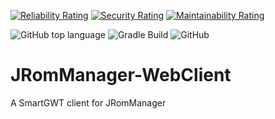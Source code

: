 [![Reliability Rating](https://sonarcloud.io/api/project_badges/measure?project=optyfr_JRomManager-WebClient&metric=reliability_rating)](https://sonarcloud.io/dashboard?id=optyfr_JRomManager-WebClient)
[![Security Rating](https://sonarcloud.io/api/project_badges/measure?project=optyfr_JRomManager-WebClient&metric=security_rating)](https://sonarcloud.io/dashboard?id=optyfr_JRomManager-WebClient)
[![Maintainability Rating](https://sonarcloud.io/api/project_badges/measure?project=optyfr_JRomManager-WebClient&metric=sqale_rating)](https://sonarcloud.io/dashboard?id=optyfr_JRomManager-WebClient)

![GitHub top language](https://img.shields.io/github/languages/top/optyfr/JRomManager-WebClient)
![Gradle Build](https://github.com/optyfr/JRomManager-WebClient/actions/workflows/gradle.yml/badge.svg)
![GitHub](https://img.shields.io/github/license/optyfr/JRomManager-WebClient)


# JRomManager-WebClient
A SmartGWT client for JRomManager
